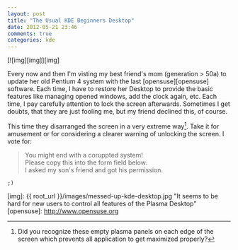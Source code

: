 ```yaml
---
layout: post
title: "The Usual KDE Beginners Desktop"
date: 2012-05-21 23:46
comments: true
categories: kde
---
```


[![img][img]][img]

Every now and then I'm visting my best friend's mom (generation > 50a) to update
her old Pentium 4 system with the last [opensuse][opensuse] software. Each time,
I have to restore her Desktop to provide the basic features like managing opened
windows, add the clock again, etc. Each time, I pay carefully attention to lock
the screen afterwards. Sometimes I get doubts, that they are just fooling me, but my
friend declined this, of course.

This time they disarranged the screen in a very extreme way[^1]. Take it for amusement
or for considering a clearer warning of unlocking the screen. I vote for:

> You might end with a coruppted system!   
> Please copy this into the form field below:   
> I asked my son's friend and got his permission.

`;)`


[img]: {{ root_url }}/images/messed-up-kde-desktop.jpg "It seems to be hard for new users to control all features of the Plasma Desktop"
[opensuse]: http://www.opensuse.org
[^1]: Did you recognize these empty plasma panels on each edge of the screen
      which prevents all application to get maximized properly?
